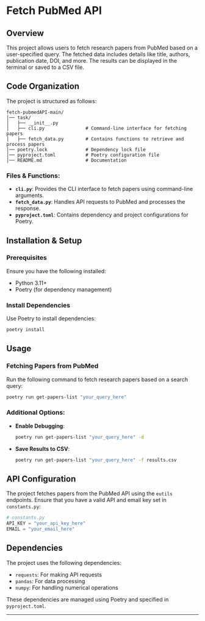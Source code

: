 # Fetch PubMed API

## Overview

This project allows users to fetch research papers from PubMed based on a user-specified query. The fetched data includes details like title, authors, publication date, DOI, and more. The results can be displayed in the terminal or saved to a CSV file.

## Code Organization

The project is structured as follows:

```
fetch-pubmedAPI-main/
│── task/
│   ├── __init__.py
│   ├── cli.py               # Command-line interface for fetching papers
│   ├── fetch_data.py        # Contains functions to retrieve and process papers
│── poetry.lock              # Dependency lock file
│── pyproject.toml           # Poetry configuration file
│── README.md                # Documentation
```

### Files & Functions:

- **`cli.py`**: Provides the CLI interface to fetch papers using command-line arguments.
- **`fetch_data.py`**: Handles API requests to PubMed and processes the response.
- **`pyproject.toml`**: Contains dependency and project configurations for Poetry.

## Installation & Setup

### Prerequisites

Ensure you have the following installed:

- Python 3.11+
- Poetry (for dependency management)

### Install Dependencies

Use Poetry to install dependencies:

```bash
poetry install
```

## Usage

### Fetching Papers from PubMed

Run the following command to fetch research papers based on a search query:

```bash
poetry run get-papers-list "your_query_here"
```

### Additional Options:

- **Enable Debugging**:
  ```bash
  poetry run get-papers-list "your_query_here" -d
  ```
- **Save Results to CSV**:
  ```bash
  poetry run get-papers-list "your_query_here" -f results.csv
  ```

## API Configuration

The project fetches papers from the PubMed API using the `eutils` endpoints. Ensure that you have a valid API and email key set in `constants.py`:

```python
# constants.py
API_KEY = "your_api_key_here"
EMAIL = "your_email_here"
```

## Dependencies

The project uses the following dependencies:

- `requests`: For making API requests
- `pandas`: For data processing
- `numpy`: For handling numerical operations

These dependencies are managed using Poetry and specified in `pyproject.toml`.

---

